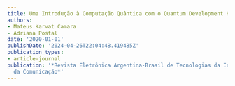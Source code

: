 ```yaml
---
title: Uma Introdução à Computação Quântica com o Quantum Development Kit
authors:
- Mateus Karvat Camara
- Adriana Postal
date: '2020-01-01'
publishDate: '2024-04-26T22:04:48.419485Z'
publication_types:
- article-journal
publication: '*Revista Eletrônica Argentina-Brasil de Tecnologias da Informação e
  da Comunicação*'
---
```

